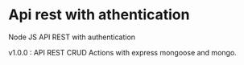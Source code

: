 # Api rest with athentication

Node JS API REST with authentication

v1.0.0 : API REST CRUD Actions with express mongoose and mongo.
